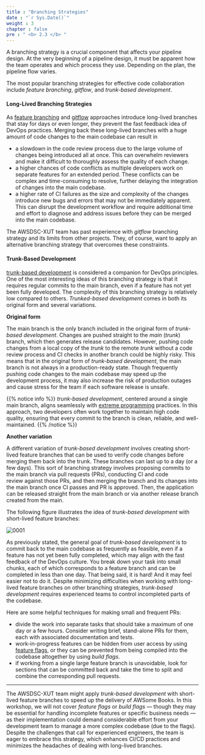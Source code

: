```yaml
---
title : "Branching Strategies"
date : "`r Sys.Date()`"
weight : 3
chapter : false
pre : " <b> 2.3 </b> "
---
```


A branching strategy is a crucial component that affects your pipeline design. At the very beginning of a pipeline design, it must be apparent how the team operates and which process they use. Depending on the plan, the pipeline flow varies.

The most popular branching strategies for effective code collaboration include *feature branching*, *gitflow*, and *trunk-based development*. 

#### Long-Lived Branching Strategies

As [feature branching](https://www.atlassian.com/git/tutorials/comparing-workflows/feature-branch-workflow) and [gitflow](https://www.atlassian.com/git/tutorials/comparing-workflows/gitflow-workflow) approaches introduce long-lived branches that stay for days or even longer, they prevent the fast feedback idea of DevOps practices. Merging back these long-lived branches with a huge amount of code changes to the main codebase can result in 

- a slowdown in the code review process due to the large volume of changes being introduced all at once. This can overwhelm reviewers and make it difficult to thoroughly assess the quality of each change.
- a higher chances of code conflicts as multiple developers work on separate features for an extended period. These conflicts can be complex and time-consuming to resolve, further delaying the integration of changes into the main codebase.
- a higher rate of CI failures as the size and complexity of the changes introduce new bugs and errors that may not be immediately apparent. This can disrupt the development workflow and require additional time and effort to diagnose and address issues before they can be merged into the main codebase.

The AWSDSC-XUT team has past experience with *gitflow* branching strategy and its limits from other projects. They, of course, want to apply an alternative branching strategy that overcomes these constraints.  

#### Trunk-Based Development

[trunk-based development](https://trunkbaseddevelopment.com/) is considered a companion for DevOps principles. One of the most interesting ideas of this branching strategy is that it requires regular commits to the main branch, even if a feature has not yet been fully developed. The complexity of this branching strategy is relatively low compared to others. *Trunked-based development* comes in both its original form and several variations. 

**Original form**

The main branch is the only branch included in the original form of *trunk-based development*. Changes are pushed straight to the *main* (*trunk*) branch, which then generates release candidates. However, pushing code changes from a local copy of the *trunk* to the remote *trunk* without a code review process and CI checks in another branch could be highly risky. This means that in the original form of *trunk-based development*, the main branch is not always in a production-ready state. Though frequently pushing code changes to the main codebase may speed up the development process, it may also increase the risk of production outages and cause stress for the team if each software release is unsafe. 

{{% notice info %}}
*trunk-based development*, centered around a single main branch, aligns seamlessly with [extreme programming](https://en.wikipedia.org/wiki/Extreme_programming) practices. In this approach, two developers often work together to maintain high code quality, ensuring that every commit to the branch is clean, reliable, and well-maintained.
{{% /notice %}}

**Another variation**

A different variation of *trunk-based development* involves creating short-lived feature branches that can be used to verify code changes before merging them back into the trunk. These branches can last up to a day (or a few days). This sort of branching strategy involves proposing commits to the main branch via pull requests (PRs), conducting CI and code review against those PRs, and then merging the branch and its changes into the main branch once CI passes and PR is approved. Then, the application can be released straight from the main branch or via another release branch created from the main.

The following figure illustrates the idea of *trunk-based development* with short-lived feature branches:

![0001](/images/2/3/0001.svg?featherlight=false&width=32pc)

As previously stated, the general goal of *trunk-based development* is to commit back to the main codebase as frequently as feasible, even if a feature has not yet been fully completed, which may align with the fast feedback of the DevOps culture. You break down your task into small chunks, each of which corresponds to a feature branch and can be completed in less than one day. That being said, it is hard! And it may feel easier not to do it. Despite minimizing difficulties when working with long-lived feature branches on other branching strategies, *trunk-based development* requires experienced teams to control incompleted parts of the codebase. 

Here are some helpful techniques for making small and frequent PRs:

- divide the work into separate tasks that should take a maximum of one day or a few hours. Consider writing brief, stand-alone PRs for them, each with associated documentation and tests.
- work-in-progress features can be hidden from user access by using [feature flags](https://martinfowler.com/articles/feature-toggles.html), or they can be prevented from being compiled into the codebase altogether by using *build flags*.
- if working from a single large feature branch is unavoidable, look for sections that can be committed back and take the time to split and combine the corresponding pull requests.

---

The AWSDSC-XUT team might apply *trunk-based development* with short-lived feature branches to speed up the delivery of AWSome Books. In this workshop, we will not cover *feature flags* or *build flags* — though they may be essential for handling incomplete features or specific business needs — as their implementation could demand considerable effort from your development team to manage a more complex codebase (due to the flags). Despite the challenges that call for experienced engineers, the team is eager to embrace this strategy, which enhances CI/CD practices and minimizes the headaches of dealing with long-lived branches.

